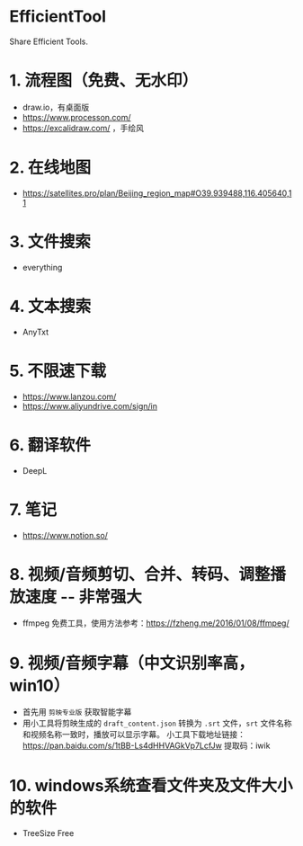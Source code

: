 # EfficientTool
Share Efficient Tools.

# 1. 流程图（免费、无水印）
- draw.io，有桌面版
- https://www.processon.com/
- https://excalidraw.com/ ，手绘风
# 2. 在线地图
- https://satellites.pro/plan/Beijing_region_map#O39.939488,116.405640,11
# 3. 文件搜索
- everything
# 4. 文本搜索
- AnyTxt
# 5. 不限速下载
- https://www.lanzou.com/
- https://www.aliyundrive.com/sign/in
# 6. 翻译软件
- DeepL
# 7. 笔记
- https://www.notion.so/
# 8. 视频/音频剪切、合并、转码、调整播放速度 -- 非常强大
- ffmpeg 免费工具，使用方法参考：https://fzheng.me/2016/01/08/ffmpeg/
# 9. 视频/音频字幕（中文识别率高，win10）
- 首先用 `剪映专业版` 获取智能字幕
- 用小工具将剪映生成的 `draft_content.json` 转换为 `.srt` 文件，`srt` 文件名称和视频名称一致时，播放可以显示字幕。
  小工具下载地址链接：https://pan.baidu.com/s/1tBB-Ls4dHHVAGkVp7LcfJw  提取码：iwik
# 10. windows系统查看文件夹及文件大小的软件
- TreeSize Free
